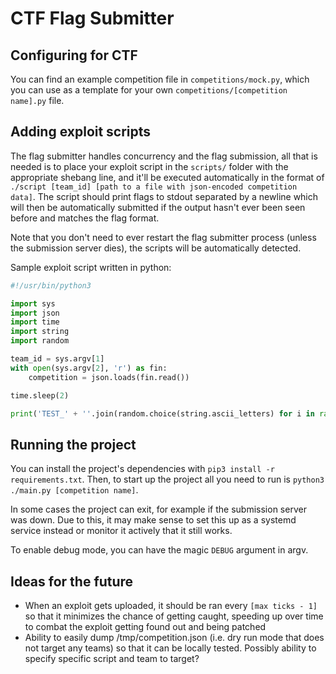 # CTF Flag Submitter

## Configuring for CTF

You can find an example competition file in `competitions/mock.py`, which you can use as a template for your own `competitions/[competition name].py` file.

## Adding exploit scripts

The flag submitter handles concurrency and the flag submission, all that is needed is to place your exploit script in the `scripts/` folder with the appropriate shebang line, and it'll be executed automatically in the format of `./script [team_id] [path to a file with json-encoded competition data]`. The script should print flags to stdout separated by a newline which will then be automatically submitted if the output hasn't ever been seen before and matches the flag format.

Note that you don't need to ever restart the flag submitter process (unless the submission server dies), the scripts will be automatically detected.

Sample exploit script written in python:
```py
#!/usr/bin/python3

import sys
import json
import time
import string
import random

team_id = sys.argv[1]
with open(sys.argv[2], 'r') as fin:
    competition = json.loads(fin.read())

time.sleep(2)

print('TEST_' + ''.join(random.choice(string.ascii_letters) for i in range(32)))
```

## Running the project

You can install the project's dependencies with `pip3 install -r requirements.txt`. Then, to start up the project all you need to run is `python3 ./main.py [competition name]`.

In some cases the project can exit, for example if the submission server was down. Due to this, it may make sense to set this up as a systemd service instead or monitor it actively that it still works.

To enable debug mode, you can have the magic `DEBUG` argument in argv.

## Ideas for the future

- When an exploit gets uploaded, it should be ran every `[max ticks - 1]` so that it minimizes the chance of getting caught, speeding up over time to combat the exploit getting found out and being patched
- Ability to easily dump /tmp/competition.json (i.e. dry run mode that does not target any teams) so that it can be locally tested. Possibly ability to specify specific script and team to target?